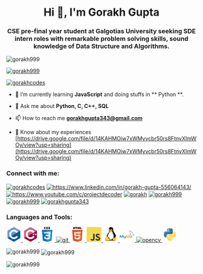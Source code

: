 <h1 align="center">Hi 👋, I'm Gorakh Gupta</h1>
<h3 align="center">CSE pre-final year student at Galgotias University seeking SDE intern roles with remarkable problem solving skills, sound knowledge of Data Structure and Algorithms.</h3>

<p align="left"> <img src="https://komarev.com/ghpvc/?username=gorakh999&label=Profile%20views&color=0e75b6&style=flat" alt="gorakh999" /> </p>

<p align="left"> <a href="https://github.com/ryo-ma/github-profile-trophy"><img src="https://github-profile-trophy.vercel.app/?username=gorakh999" alt="gorakh999" /></a> </p>

<p align="left"> <a href="https://twitter.com/gorakhcodes" target="blank"><img src="https://img.shields.io/twitter/follow/gorakhcodes?logo=twitter&style=for-the-badge" alt="gorakhcodes" /></a> </p>

- 🌱 I’m currently learning **JavaScript** and doing stuffs in ** Python **.

- 💬 Ask me about **Python, C, C++, SQL**

- 📫 How to reach me **gorakhgupta343@gmail.com**

- 📄 Know about my experiences [https://drive.google.com/file/d/14KAHMOiw7xWMyvcbr50rs8FtnvXImWOy/view?usp=sharing](https://drive.google.com/file/d/14KAHMOiw7xWMyvcbr50rs8FtnvXImWOy/view?usp=sharing)

<h3 align="left">Connect with me:</h3>
<p align="left">
<a href="https://twitter.com/gorakhcodes" target="blank"><img align="center" src="https://raw.githubusercontent.com/rahuldkjain/github-profile-readme-generator/master/src/images/icons/Social/twitter.svg" alt="gorakhcodes" height="30" width="40" /></a>
<a href="https://linkedin.com/in/gorakh-gupta-556064143/" target="blank"><img align="center" src="https://raw.githubusercontent.com/rahuldkjain/github-profile-readme-generator/master/src/images/icons/Social/linked-in-alt.svg" alt="https://www.linkedin.com/in/gorakh-gupta-556064143/" height="30" width="40" /></a>
<a href="https://www.youtube.com/c/projectdecoder" target="blank"><img align="center" src="https://raw.githubusercontent.com/rahuldkjain/github-profile-readme-generator/master/src/images/icons/Social/youtube.svg" alt="https://www.youtube.com/c/projectdecoder" height="30" width="40" /></a>
<a href="https://www.codechef.com/users/gorakh" target="blank"><img align="center" src="https://cdn.jsdelivr.net/npm/simple-icons@3.1.0/icons/codechef.svg" alt="gorakh" height="30" width="40" /></a>
<a href="https://www.hackerrank.com/gorakh999" target="blank"><img align="center" src="https://raw.githubusercontent.com/rahuldkjain/github-profile-readme-generator/master/src/images/icons/Social/hackerrank.svg" alt="gorakh999" height="30" width="40" /></a>
<a href="https://www.leetcode.com/gorakh999" target="blank"><img align="center" src="https://raw.githubusercontent.com/rahuldkjain/github-profile-readme-generator/master/src/images/icons/Social/leet-code.svg" alt="gorakh999" height="30" width="40" /></a>
<a href="https://auth.geeksforgeeks.org/user/gorakhgupta343" target="blank"><img align="center" src="https://raw.githubusercontent.com/rahuldkjain/github-profile-readme-generator/master/src/images/icons/Social/geeks-for-geeks.svg" alt="gorakhgupta343" height="30" width="40" /></a>
</p>

<h3 align="left">Languages and Tools:</h3>
<p align="left"> <a href="https://www.cprogramming.com/" target="_blank" rel="noreferrer"> <img src="https://raw.githubusercontent.com/devicons/devicon/master/icons/c/c-original.svg" alt="c" width="40" height="40"/> </a> <a href="https://www.w3schools.com/cpp/" target="_blank" rel="noreferrer"> <img src="https://raw.githubusercontent.com/devicons/devicon/master/icons/cplusplus/cplusplus-original.svg" alt="cplusplus" width="40" height="40"/> </a> <a href="https://www.w3schools.com/css/" target="_blank" rel="noreferrer"> <img src="https://raw.githubusercontent.com/devicons/devicon/master/icons/css3/css3-original-wordmark.svg" alt="css3" width="40" height="40"/> </a> <a href="https://git-scm.com/" target="_blank" rel="noreferrer"> <img src="https://www.vectorlogo.zone/logos/git-scm/git-scm-icon.svg" alt="git" width="40" height="40"/> </a> <a href="https://www.w3.org/html/" target="_blank" rel="noreferrer"> <img src="https://raw.githubusercontent.com/devicons/devicon/master/icons/html5/html5-original-wordmark.svg" alt="html5" width="40" height="40"/> </a> <a href="https://developer.mozilla.org/en-US/docs/Web/JavaScript" target="_blank" rel="noreferrer"> <img src="https://raw.githubusercontent.com/devicons/devicon/master/icons/javascript/javascript-original.svg" alt="javascript" width="40" height="40"/> </a> <a href="https://www.linux.org/" target="_blank" rel="noreferrer"> <img src="https://raw.githubusercontent.com/devicons/devicon/master/icons/linux/linux-original.svg" alt="linux" width="40" height="40"/> </a> <a href="https://www.mysql.com/" target="_blank" rel="noreferrer"> <img src="https://raw.githubusercontent.com/devicons/devicon/master/icons/mysql/mysql-original-wordmark.svg" alt="mysql" width="40" height="40"/> </a> <a href="https://opencv.org/" target="_blank" rel="noreferrer"> <img src="https://www.vectorlogo.zone/logos/opencv/opencv-icon.svg" alt="opencv" width="40" height="40"/> </a> <a href="https://www.python.org" target="_blank" rel="noreferrer"> <img src="https://raw.githubusercontent.com/devicons/devicon/master/icons/python/python-original.svg" alt="python" width="40" height="40"/> </a> </p>

<p><img align="left" src="https://github-readme-stats.vercel.app/api/top-langs?username=gorakh999&show_icons=true&locale=en&layout=compact" alt="gorakh999" /></p>

<p>&nbsp;<img align="center" src="https://github-readme-stats.vercel.app/api?username=gorakh999&show_icons=true&locale=en" alt="gorakh999" /></p>

<p><img align="center" src="https://github-readme-streak-stats.herokuapp.com/?user=gorakh999&" alt="gorakh999" /></p>
